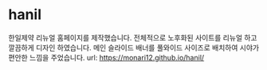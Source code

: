 # hanil

한일제약 리뉴얼 홈페이지를 제작했습니다.
전체적으로 노후화된 사이트를 리뉴얼 하고 깔끔하게 디자인 하였습니다.
메인 슬라이드 배너를 풀와이드 사이즈로 배치하여 시야가 편안한 느낌을 주었습니다.
url: https://monari12.github.io/hanil/
